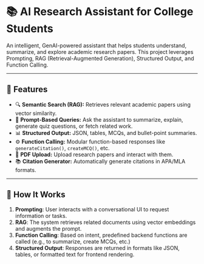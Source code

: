 # 📚 AI Research Assistant for College Students

An intelligent, GenAI-powered assistant that helps students understand, summarize, and explore academic research papers. This project leverages Prompting, RAG (Retrieval-Augmented Generation), Structured Output, and Function Calling.

---

## 🚀 Features

- 🔍 **Semantic Search (RAG):** Retrieves relevant academic papers using vector similarity.
- 💬 **Prompt-Based Queries:** Ask the assistant to summarize, explain, generate quiz questions, or fetch related work.
- 📊 **Structured Output:** JSON, tables, MCQs, and bullet-point summaries.
- ⚙️ **Function Calling:** Modular function-based responses like `generateCitation()`, `createMCQ()`, etc.
- 📄 **PDF Upload:** Upload research papers and interact with them.
- 📚 **Citation Generator:** Automatically generate citations in APA/MLA formats.

---

## 🧠 How It Works

1. **Prompting**: User interacts with a conversational UI to request information or tasks.
2. **RAG**: The system retrieves related documents using vector embeddings and augments the prompt.
3. **Function Calling**: Based on intent, predefined backend functions are called (e.g., to summarize, create MCQs, etc.)
4. **Structured Output**: Responses are returned in formats like JSON, tables, or formatted text for frontend rendering.
